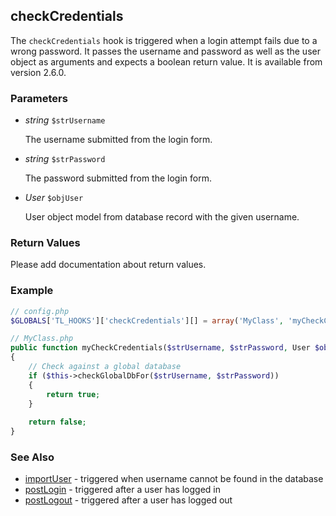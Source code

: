 checkCredentials
----------------

The ```checkCredentials``` hook is triggered when a login attempt fails due to a wrong password. It passes the username and password as well as the user object as arguments and expects a boolean return value. It is available from version 2.6.0.


### Parameters ###

- *string* ```$strUsername```

	The username submitted from the login form.

- *string* ```$strPassword```

	The password submitted from the login form.

- *User* ```$objUser```

	User object model from database record with the given username.


### Return Values ###

<span class="undocumented">Please add documentation about return values.</span>


### Example ###

```php
// config.php
$GLOBALS['TL_HOOKS']['checkCredentials'][] = array('MyClass', 'myCheckCredentials');

// MyClass.php
public function myCheckCredentials($strUsername, $strPassword, User $objUser)
{
    // Check against a global database
    if ($this->checkGlobalDbFor($strUsername, $strPassword))
    {
        return true;
    }
 
    return false;
}
``` 


### See Also ###

- [importUser](importUser.md) - triggered when username cannot be found in the database
- [postLogin](postLogin.md) - triggered after a user has logged in
- [postLogout](postLogout.md) - triggered after a user has logged out
